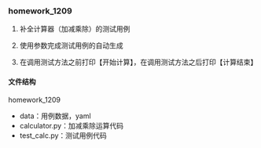 ### homework_1209

1. 补全计算器（加减乘除）的测试用例

2. 使用参数完成测试用例的自动生成

3. 在调用测试方法之前打印【开始计算】，在调用测试方法之后打印【计算结束】

#### 文件结构
homework_1209
- data：用例数据，yaml
- calculator.py：加减乘除运算代码
- test_calc.py：测试用例代码